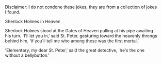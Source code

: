 Disclaimer: I do not condone these jokes, they are from a collection of jokes I found.

Sherlock Holmes in Heaven

Sherlock Holmes stood at the Gates of Heaven pulling at his pipe awaiting his turn. 'I'll let you in,' said St. Peter, gesturing toward the heavenly throngs behind him, 'if you'll tell me who among these was the first mortal.'

'Elementary, my dear St. Peter,' said the great detective, 'he's the one without a bellybutton.'

